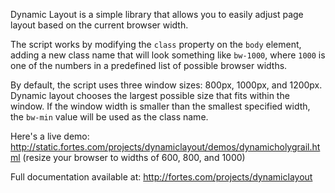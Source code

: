 Dynamic Layout is a simple library that allows you to easily adjust page layout based on the current browser width.

The script works by modifying the `class` property on the `body` element, adding a new class name that will look something like `bw-1000`, where `1000` is one of the numbers in a predefined list of possible browser widths.

By default, the script uses three window sizes: 800px, 1000px, and 1200px. Dynamic layout chooses the largest possible size that fits within the window. If the window width is smaller than the smallest specified width, the `bw-min` value will be used as the class name.

Here's a live demo: http://static.fortes.com/projects/dynamiclayout/demos/dynamicholygrail.html (resize your browser to widths of 600, 800, and 1000)

Full documentation available at: http://fortes.com/projects/dynamiclayout